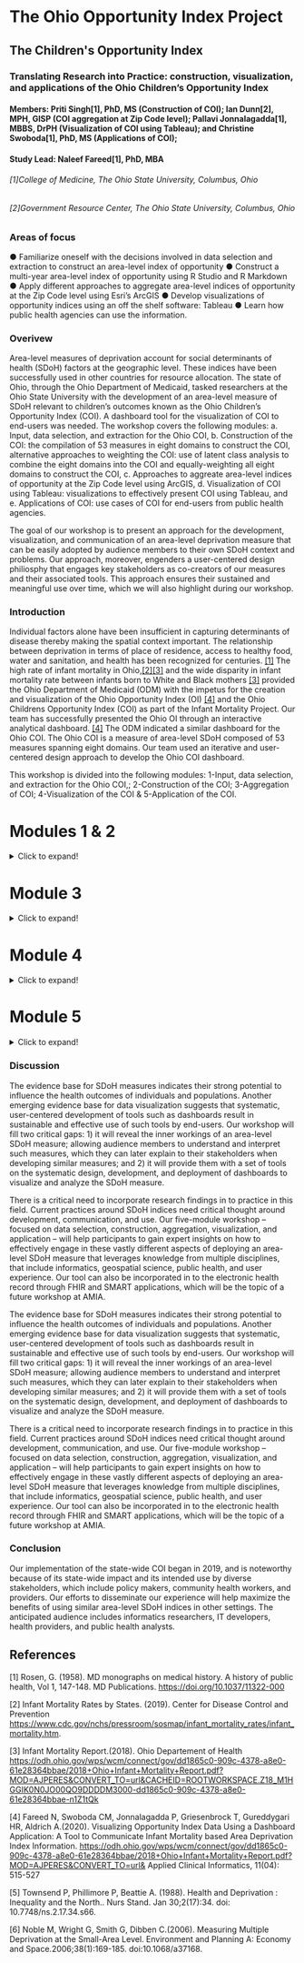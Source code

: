
# The Ohio Opportunity Index Project
## The Children's Opportunity Index

### Translating Research into Practice: construction, visualization, and applications of the Ohio Children’s Opportunity Index
#### Members: Priti Singh[1], PhD, MS (Construction of COI); Ian Dunn[2], MPH, GISP (COI aggregation at Zip Code level); Pallavi Jonnalagadda[1], MBBS, DrPH (Visualization of COI using Tableau); and Christine Swoboda[1], PhD, MS (Applications of COI);
#### Study Lead: Naleef Fareed[1], PhD, MBA

###### [1]College of Medicine, The Ohio State University, Columbus, Ohio
###### [2]Government Resource Center, The Ohio State University, Columbus, Ohio


### Areas of focus 
● Familiarize oneself with the decisions involved in data selection and extraction to construct an area-level index of opportunity 
● Construct a multi-year area-level index of opportunity using R Studio and R Markdown 
● Apply different approaches to aggregate area-level indices of opportunity at the Zip Code level using Esri’s ArcGIS ● Develop visualizations of opportunity indices using an off the shelf software: Tableau 
● Learn how public health agencies can use the information.

### Overivew
Area-level measures of deprivation account for social determinants of health (SDoH) factors at the geographic level. These indices have been successfully used in other countries for resource allocation. The state of Ohio, through the Ohio Department of Medicaid, tasked researchers at the Ohio State University with the development of an area-level measure of SDoH relevant to children’s outcomes known as the Ohio Children’s Opportunity Index (COI). A dashboard tool for the visualization of COI to end-users was needed. The workshop covers the following modules: a. Input, data selection, and extraction for the Ohio COI, b. Construction of the COI: the compilation of 53 measures in eight domains to construct the COI, alternative approaches to weighting the COI: use of latent class analysis to combine the eight domains into the COI and equally-weighting all eight domains to construct the COI, c. Approaches to aggreate area-level indices of opportunity at the Zip Code level using ArcGIS, d. Visualization of COI using Tableau: visualizations to effectively present COI using Tableau, and e. Applications of COI: use cases of COI for end-users from public health agencies.

The goal of our workshop is to present an approach for the development, visualization, and communication of an area-level deprivation measure that can be easily adopted by audience members to their own SDoH context and problems. Our approach, moreover, engenders a user-centered design philiosphy that engages key stakeholders as co-creators of our measures and their associated tools. This approach ensures their sustained and meaningful use over time, which we will also highlight during our workshop.

### Introduction
Individual factors alone have been insufficient in capturing determinants of disease thereby making the spatial context important. The relationship between deprivation in terms of place of residence, access to healthy food, water and sanitation, and health has been recognized for centuries. [[1]](#1) The high rate of infant mortality in Ohio,[[2]](#2)[[3]](#3) and the wide disparity in infant mortality rate between infants born to White and Black mothers [[3]](#3) provided the Ohio Department of Medicaid (ODM) with the impetus for the creation and visualization of the Ohio Opportunity Index (OI) [[4]](#4) and the Ohio Childrens Opportunity Index (COI) as part of the Infant Mortality Project. Our team has successfully presented the Ohio OI through an interactive analytical dashboard. [[4]](#4) The ODM indicated a similar dashboard for the Ohio COI. The Ohio COI is a measure of area-level SDoH composed of 53 measures spanning eight domains. Our team used an iterative and user-centered design approach to develop the Ohio COI dashboard.

This workshop is divided into the following modules: 1-Input, data selection, and extraction for the Ohio COI,; 2-Construction of the COI; 3-Aggregation of COI; 4-Visualization of the COI & 5-Application of the COI.

# Modules 1 & 2
<details>
  <summary>Click to expand!</summary>
  
Module 1: Input data selection and extraction for the Ohio COI

In this module, we will discuss the decisions involved in the selection of input data for the construction of the Ohio COI. Further, we will describe the extraction of data from multiple sources and linkage of the information by Census Tract across data sets.

  
Module 2: Construction of the Ohio COI

We will walk the audience through the construction of the Ohio COI based on the seminal approach that is the foundation for several well-known area level SDoH measures used internationally and in the US. [[5](#5)[6]](#6) In this module, we will:
1.	Demonstrate the multi-step approach proposed by the authors of the seminal study, which we adapted for the Ohio COI using R and R Studio. This step will also involve showing the audience how to develop an area level SDoH measures for multiple time periods. 
2.	Demonstrate two approaches our team used for the development of the Ohio COI and explain the preference of one approach over the other. For the initial development of the Ohio COI, we followed a previously described approach [[5](#5)[6]](#6) of latent factor analysis to assign weights to each of the eight domains. Our team also used an approach where each domain was equally weighted. We will walk the audience through constructing the weighted and unweighted indices during our workshop. 
3.	Show examples of how area level SDoH measures can be validated using existing measures that are publicly available. This will also involve describing results from our validation study of the Ohio COI by assessing its association with health indicators like life expectancy, and racial distribution. 

{% include youtubePlayer.html id="yhYXBpB9tkM" %}

[Modules 1 & 2 slides](https://github.com/OEIcat/AMIA_Workshop/raw/Introduction/AMIA_Slides.pdf)

[Modules 1 & 2 video]

</details>

# Module 3
<details>
  <summary>Click to expand!</summary>

### Module 3: Ohio COI aggregation at Zip Code level 
In this module we will walk the audience through how to aggregate the Ohio COI to the Zip Code level. A Zip Code is not an inherent geographic unit with defined boundaries, but a unique code used by the United State Postal Service to group addresses together to aid in mail delivery. Zip Codes are often used in public health to collect and report data because they are more common to the general public than geographic units such as the Census Tract. Zip Codes and Census Tracts do not share geographic commonalities which makes aggregating data collected at the Census Tract level to the Zip Code a challenge. We will demonstrate various geospatial approaches using Esri’s ArcGIS software to aggregate COI values to Zip Codes. These methods can also be used to aggregate data between any geographic units that do not share common boundaries (e.g. drive time radii and census tracts).


{% include youtubePlayer.html id="JZO4I3XpZvc" %}

[Module 3 slides](https://github.com/ChildrensOpportunityIndex/The-Ohio-Opportunity-Index-Project/raw/main/W13_ZipCode_Ian.pdf)


</details>

# Module 4
<details>
  <summary>Click to expand!</summary>

### Module 4: Visualization of the Ohio COI using Tableau
Our team used an iterative user-centered design approach to develop the Ohio COI dashboard and used Tableau to create various components of the dashboard. In this module we will:
1.	Discuss the choices and decisions made in regard to the content, function and aesthetics of the Ohio COI dashboard based on iterative feedback from project sponsors, also known a co-creation or user-centered design. We will provide the audience with a set of usability tools to systematically collect information from stakeholders to help improve the tool.  
2.	Demonstrate the use of Tableau to visualize Ohio COI scores at the Census Tract level; display Ohio COI data calculated at different time points; display change in Ohio COI data between two time points; and compare relative positions for Census Tracts. 
3.	Demostrate the visualization of Ohio COI and the race/ethnic distribution of the Ohio population, as well as, other publicly-available SDoH data like the Social Vulnerability Index (SVI). 

{% include youtubePlayer.html id="Y7Ux5ia1FoE" %}

[Module 4 slides](https://github.com/OEIcat/AMIA_Workshop/raw/Introduction/AMIA-presentationv2.pdf)

[Module 4 video]

</details>

# Module 5
<details>
  <summary>Click to expand!</summary>
  
### Module 5: Applications of the Ohio COI
In this module, we describe real-life scenarios on how the Ohio COI can be used by key stakeholders. Our example pertains to a public health program manager trying to gain a better understanding of infant outcomes in certain geographic areas. In this example, we will demonstrate how the program manager can assess the Ohio COI and its individual domains, but also visually examine other characteristics of the areas under consideration like the race and ethnic make-up, the social vulnerability index, and the change in scores over time. 

{% include youtubePlayer.html id="xC6JFpjRc2k" %}

[Module 5 slides](https://github.com/OEIcat/AMIA_Workshop/raw/Introduction/AMIA_PowerPoint_Template_2021%20CMS%20slides.pdf)

[Module 5 video]

</details>

### Discussion
The evidence base for SDoH measures indicates their strong potential to influence the health outcomes of individuals and populations. Another emerging evidence base for data visualization suggests that systematic, user-centered development of tools such as dashboards result in sustainable and effective use of such tools by end-users. Our workshop will fill two critical gaps: 1) it will reveal the inner workings of an area-level SDoH measure; allowing audience members to understand and interpret such measures, which they can later explain to their stakeholders when developing similar measures; and 2) it will provide them with a set of tools on the systematic design, development, and deployment of dashboards to visualize and analyze the SDoH measure. 

There is a critical need to incorporate research findings in to practice in this field. Current practices around SDoH indices need critical thought around development, communication, and use. Our five-module workshop – focused on data selection, construction, aggregation, visualization, and application – will help participants to gain expert insights on how to effectively engage in these vastly different aspects of deploying an area-level SDoH measure that leverages knowledge from multiple disciplines, that include informatics, geospatial science, public health, and user experience. Our tool can also be incorporated in to the electronic health record through FHIR and SMART applications, which will be the topic of a future workshop at AMIA. 

The evidence base for SDoH measures indicates their strong potential to influence the health outcomes of individuals and populations. Another emerging evidence base for data visualization suggests that systematic, user-centered development of tools such as dashboards result in sustainable and effective use of such tools by end-users. Our workshop will fill two critical gaps: 1) it will reveal the inner workings of an area-level SDoH measure; allowing audience members to understand and interpret such measures, which they can later explain to their stakeholders when developing similar measures; and 2) it will provide them with a set of tools on the systematic design, development, and deployment of dashboards to visualize and analyze the SDoH measure. 

There is a critical need to incorporate research findings in to practice in this field. Current practices around SDoH indices need critical thought around development, communication, and use. Our five-module workshop – focused on data selection, construction, aggregation, visualization, and application – will help participants to gain expert insights on how to effectively engage in these vastly different aspects of deploying an area-level SDoH measure that leverages knowledge from multiple disciplines, that include informatics, geospatial science, public health, and user experience. Our tool can also be incorporated in to the electronic health record through FHIR and SMART applications, which will be the topic of a future workshop at AMIA. 

### Conclusion
Our implementation of the state-wide COI began in 2019, and is noteworthy because of its state-wide impact and its intended use by diverse stakeholders, which include policy makers, community health workers, and providers. Our efforts to disseminate our experience will help maximize the benefits of using similar area-level SDoH indices in other settings. The anticipated audience includes informatics researchers, IT developers, health providers, and public health analysts. 


## References
<a id="1">[1]</a> 
Rosen, G. (1958). 
MD monographs on medical history. 
A history of public health, Vol 1, 147-148.
MD Publications. https://doi.org/10.1037/11322-000

<a id="2">[2]</a> 
Infant Mortality Rates by States. (2019). 
Center for Disease Control and Prevention
https://www.cdc.gov/nchs/pressroom/sosmap/infant_mortality_rates/infant_mortality.htm.

<a id="3">[3]</a> 
Infant Mortality Report.(2018). 
Ohio Departement of Health 
https://odh.ohio.gov/wps/wcm/connect/gov/dd1865c0-909c-4378-a8e0-61e28364bbae/2018+Ohio+Infant+Mortality+Report.pdf?MOD=AJPERES&CONVERT_TO=url&CACHEID=ROOTWORKSPACE.Z18_M1HGGIK0N0JO00QO9DDDDM3000-dd1865c0-909c-4378-a8e0-61e28364bbae-n1Z1tQk

<a id="4">[4]</a> 
Fareed N, Swoboda CM, Jonnalagadda P, Griesenbrock T, Gureddygari HR, Aldrich A.(2020). 
Visualizing Opportunity Index Data Using a Dashboard Application: A Tool to Communicate Infant Mortality based Area Deprivation Index Information.
https://odh.ohio.gov/wps/wcm/connect/gov/dd1865c0-909c-4378-a8e0-61e28364bbae/2018+Ohio+Infant+Mortality+Report.pdf?MOD=AJPERES&CONVERT_TO=url&
Applied Clinical Informatics, 11(04): 515-527

<a id="5">[5]</a> 
Townsend P, Phillimore P, Beattie A. (1988). 
Health and Deprivation : Inequality and the North..
Nurs Stand. Jan 30;2(17):34. doi: 10.7748/ns.2.17.34.s66. 

<a id="6">[6]</a> 
Noble M, Wright G, Smith G, Dibben C.(2006). 
Measuring Multiple Deprivation at the Small-Area Level.
Environment and Planning A: Economy and Space.2006;38(1):169-185. doi:10.1068/a37168.


